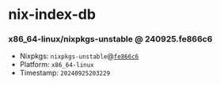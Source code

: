 # nix-index-db
### x86_64-linux/nixpkgs-unstable @ 240925.fe866c6
- Nixpkgs: `nixpkgs-unstable`@[`fe866c6`](https://github.com/NixOS/nixpkgs/commit/fe866c653c24adf1520628236d4e70bbb2fdd949)
- Platform: `x86_64-linux`
- Timestamp: `20240925203229`
